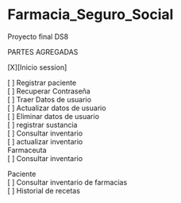 # Farmacia_Seguro_Social
Proyecto final DS8

PARTES AGREGADAS 


[X][Inicio session]
<p>
[ ] Registrar paciente <br> 
[ ] Recuperar Contraseña <br>
[ ] Traer Datos de usuario <br>
[ ] Actualizar datos de usuario <br>
[ ] Eliminar datos de usuario <br>
[ ] registrar sustancia <br>
[ ] Consultar inventario <br>
[ ] actualizar inventario <br>
Farmaceuta <br>
[ ]  Consultar inventario<br>

Paciente <br>
[ ]  Consultar inventario de farmacias<br>
[ ]    Historial de recetas<br>


</p>



